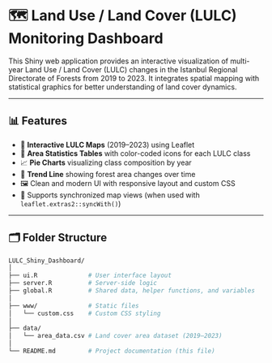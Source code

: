 # 🗺️ Land Use / Land Cover (LULC) Monitoring Dashboard

This Shiny web application provides an interactive visualization of multi-year Land Use / Land Cover (LULC) changes in the Istanbul Regional Directorate of Forests from 2019 to 2023. It integrates spatial mapping with statistical graphics for better understanding of land cover dynamics.

---

## 📊 Features

- 📍 **Interactive LULC Maps** (2019–2023) using Leaflet
- 🧾 **Area Statistics Tables** with color-coded icons for each LULC class
- 📈 **Pie Charts** visualizing class composition by year
- 🌲 **Trend Line** showing forest area changes over time
- 🖼️ Clean and modern UI with responsive layout and custom CSS
- 🔁 Supports synchronized map views (when used with `leaflet.extras2::syncWith()`)

---

## 🗂️ Folder Structure

```bash
LULC_Shiny_Dashboard/
│
├── ui.R              # User interface layout
├── server.R          # Server-side logic
├── global.R          # Shared data, helper functions, and variables
│
├── www/              # Static files
│   └── custom.css    # Custom CSS styling
│
├── data/
│   └── area_data.csv # Land cover area dataset (2019–2023)
│
└── README.md         # Project documentation (this file)
